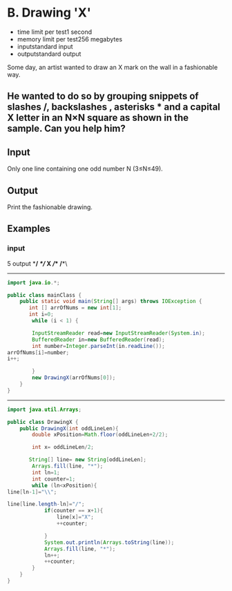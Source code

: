 # B. Drawing 'X'
- time limit per test1 second
- memory limit per test256 megabytes
- inputstandard input
- outputstandard output


 Some day, an artist wanted to draw an X mark on the wall in a fashionable way.


## He wanted to do so by grouping snippets of slashes /, backslashes \, asterisks * and a capital X letter in an N×N square as shown in the sample. Can you help him?

## Input
Only one line containing one odd number N (3≤N≤49).

## Output
Print the fashionable drawing.


## Examples
### input
5
output
\***/
*\*/*
**X**
*/*\*
/***\

---

```java
import java.io.*;

public class mainClass {
    public static void main(String[] args) throws IOException {
       int [] arrOfNums = new int[1];
       int i=0;
        while (i < 1) {

        InputStreamReader read=new InputStreamReader(System.in);
        BufferedReader in=new BufferedReader(read);
        int number=Integer.parseInt(in.readLine());
arrOfNums[i]=number;
i++;

        }
        new DrawingX(arrOfNums[0]);
    }
}

```
---
```java
import java.util.Arrays;

public class DrawingX {
    public DrawingX(int oddLineLen){
        double xPosition=Math.floor(oddLineLen+2/2);

        int x= oddLineLen/2;

       String[] line= new String[oddLineLen];
        Arrays.fill(line, "*");
        int ln=1;
        int counter=1;
        while (ln<xPosition){
line[ln-1]="\\";

line[line.length-ln]="/";
            if(counter == x+1){
                line[x]="X";
                ++counter;

            }
            System.out.println(Arrays.toString(line));
            Arrays.fill(line, "*");
            ln++;
            ++counter;
        }
    }
}

```
